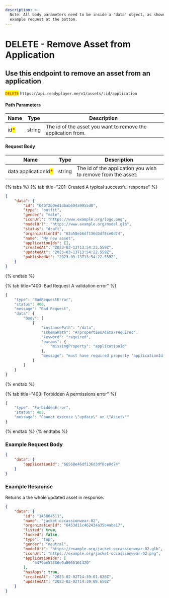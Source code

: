 ```yaml
---
description: >-
  Note: All body parameters need to be inside a 'data' object, as shown in the
  example request at the bottom.
---
```


# DELETE - Remove Asset from Application

## Use this endpoint to remove an asset from an application

<mark style="color:red;">`DELETE`</mark> `https://api.readyplayer.me/v1/assets/:id/application`

#### Path Parameters

| Name                                 | Type   | Description                                                  |
| ------------------------------------ | ------ | ------------------------------------------------------------ |
| id<mark style="color:red;">\*</mark> | string | The id of the asset you want to remove the application from. |

#### Request Body

| Name                                                 | Type   | Description                                                  |
| ---------------------------------------------------- | ------ | ------------------------------------------------------------ |
| data.applicationId<mark style="color:red;">\*</mark> | string | The id of the application you wish to remove from the asset. |

{% tabs %}
{% tab title="201: Created A typical successful response" %}
```json
{
    "data": {
        "id": "640f2b0ed1dbab604a9955d0",
        "type": "outfit",
        "gender": "male",
        "iconUrl": "https://www.example.org/logo.png",
        "modelUrl": "https://www.example.org/model.glb",
        "status": "draft",
        "organizationId": "63a58eb6df136d3df8ce0d74",
        "name": "My new asset",
        "applicationIds": [],
        "createdAt": "2023-03-13T13:54:22.559Z",
        "updatedAt": "2023-03-13T13:54:22.559Z",
        "publishedAt": "2023-03-13T13:54:22.559Z",
    }
}
```
{% endtab %}

{% tab title="400: Bad Request A validation error" %}
```javascript
{
    "type": "BadRequestError",
    "status": 400,
    "message": "Bad Request",
    "data": {
        "body": [
            {
                "instancePath": "/data",
                "schemaPath": "#/properties/data/required",
                "keyword": "required",
                "params": {
                    "missingProperty": "applicationId"
                },
                "message": "must have required property 'applicationId'"
            }
        ]
    }
}
```
{% endtab %}

{% tab title="403: Forbidden A permissions error" %}
```javascript
{
    "type": "ForbiddenError",
    "status": 403,
    "message": "Cannot execute \"update\" on \"Asset\""
}
```
{% endtab %}
{% endtabs %}

### Example Request Body

```json
{
    "data": {
        "applicationId": "66568e46df136d3df8ce0d74"
    }
}
```

### Example Response

Returns a the whole updated asset in response.

```json
{
    "data": {
        "id": "145064511",
        "name": "jacket-occassionwear-02",
        "organizationId": "6453d11c462434a35b4abe17",
        "listed": true,
        "locked": false,
        "type": "top",
        "gender": "neutral",
        "modelUrl": "https://example.org/jacket-occassionwear-02.glb",
        "iconUrl": "https://example.org/jacket-occassionwear-02.png",
        "applicationIds": [
            "6479be53386e0a8665161420"
        ],
        "hasApps": true,
        "createdAt": "2023-02-02T14:39:01.026Z",
        "updatedAt": "2023-02-02T14:39:08.656Z"
    }
}
```
